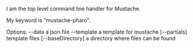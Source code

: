 I am the top level command line handler for Mustache.

My keyword is "mustache-pharo".

Options:
	--data 				a json file
	--template			a template for mustache
	[--partials]			template files
	[--baseDirectory] 		a directory where files can be found